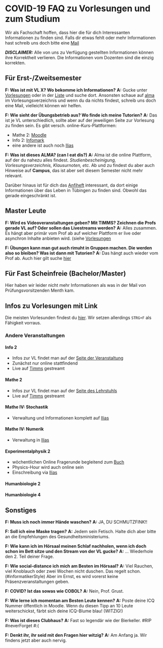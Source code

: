 # COVID-19 FAQ zu Vorlesungen und zum Studium

Wir als Fachschaft hoffen, dass hier die für dich Interessanten Informationen zu finden sind. Falls dir etwas fehlt oder mehr Informationen hast schreib uns doch bitte eine [Mail](mailto:fsi@fsi.uni-tuebingen.de)

***DISCLAIMER:*** Alle von uns zu Verfügung gestellten Informationen können ihre Korrektheit verlieren. Die Informationen vom Dozenten sind die einzig korrekten.

## Für Erst-/Zweitsemester
**F: Was ist mit VL X? Wo bekomme ich Informationen?**
**A:** Gucke unter [Vorlesungen](https://www.fsi.uni-tuebingen.de/corona/vorlesungen) oder in der [Liste](#Infos-zu-Vorlesungen-mit-Link) und suche dort. Ansonsten schaue auf [alma](https://alma.uni-tuebingen.de) im Vorlesungsverzeichnis und wenn du da nichts findest, schreib uns doch eine Mail, vielleicht können wir helfen.

**F: Wie sieht der Übungsbetrieb aus? Wo finde ich meine Tutorien?**
**A:** Das ist je VL unterschiedlich, sollte aber auf der jeweiligen Seite zur Vorlesung zu finden sein.
Es gibt versch. online-Kurs-Plattformen:
   * Mathe 2: [Moodle](https://moodle.zdv.uni-tuebingen.de)
   * Info 2: [Infomark](https://infomark.informatik.uni-tuebingen.de)
   * eine andere ist auch noch [Ilias](https://ilias.uni-tuebingen.de)

**F: Was ist dieses ALMA? (can I eat dis?)**
**A:** Alma ist die online Plattform, auf der du nahezu alles findest. *Studienbescheinigung, Vorlesungsverzeichnis, Klausurnoten, etc.*
Ab und zu findest du aber auch Hinweise auf **Campus**, das ist aber seit diesem Semester nicht mehr relevant.

Darüber hinaus ist für dich das [Anfiheft](https://teri.fsi.uni-tuebingen.de/anfiheft/anfiheft-info.pdf) interessant, da dort einige Informationen über das Leben in Tübingen zu finden sind. Obwohl das gerade eingeschränkt ist.

## Master Leute
**F: Wird es Videoveranstaltungen geben? Mit TIMMS? Zeichnen die Profs gerade VL auf? Oder sollen das Livestreams werden?**
**A:** Alles zusammen. Es hängt aber primär vom Prof ab auf welcher Plattform er live oder asynchron Inhalte anbieten wird. (siehe [Vorlesungen](https://www.fsi.uni-tuebingen.de/corona/vorlesungen)

**F: Übungen kann man gut auch rimuht in Gruppen machen. Die werden also so bleiben? Was ist dann mit Tutorien?**
**A:** Das hängt auch wieder vom Prof ab. Auch hier gilt suche [hier](https://www.fsi.uni-tuebingen.de/corona/vorlesungen)

## Für Fast Scheinfreie (Bachelor/Master)

Hier haben wir leider nicht mehr Informationen als was in der Mail von Prüfungsvorsitzenden Menth kam.

## Infos zu Vorlesungen mit Link
Die meisten Vorlesunden findest du [hier](https://www.fsi.uni-tuebingen.de/corona/vorlesungen). Wir setzen allerdings `STRG+F` als Fähigkeit vorraus.

### Andere Veranstaltungen
#### Info 2
- Infos zur VL findet man auf der [Seite der Veranstaltung](https://uni-tuebingen.de/de/175110)
- Zunächst nur online stattfindend
- Live auf [Timms](https://timms.uni-tuebingen.de/) gestreamt

#### Mathe 2
- Infos zur VL findet man auf der [Seite des Lehrstuhls](http://www-pr.informatik.uni-tuebingen.de/?site=lehre/lehre_aktuell)
- Live auf [Timms](https://timms.uni-tuebingen.de/) gestreamt

#### Mathe IV: Stochastik
- Verwaltung und Informationen komplett auf [Ilias](https://ilias.uni-tuebingen.de/ilias3/goto.php?target=crs_2382739&client_id=pr02)

#### Mathe IV: Numerik
- Verwaltung in [Ilias](https://ilias.uni-tuebingen.de)

#### Experimentalphysik 2
- wöchentlichen Online Fragerunde begleitend zum [Buch](https://rds-tue.ibs-bw.de/opac/RDSIndex/Search?lookfor=Slama&TYPE=AllFields)
- Physics-Hour wird auch online sein
- Einschreibung via [Ilias](https://ovidius.uni-tuebingen.de/ilias3/ilias.php?ref_id=2376626&cmd=frameset&cmdClass=ilrepositorygui&cmdNode=w1&baseClass=ilRepositoryGUI)

#### Humanbiologie 2
#### Humanbiologie 4

## Sonstiges

**F: Muss ich noch immer Hände waschen?**
**A:** JA, DU SCHMUTZFINK!!

**F: Soll ich eine Maske tragen?**
**A:** Jedem sein Fetisch. Halte dich aber bitte an die Empfehlungen des Gesundheitsministeriums.

**F: Wie kann ich im Hörsaal meinen Schlaf nachholen, wenn ich doch schon im Bett sitze und den Stream von der VL gucke?**
**A:** ... Wiederhole den 2. Teil deiner Frage.

**F: Wie social-distance ich mich am Besten im Hörsaal?**
**A:** Viel Rauchen, viel Knoblauch oder zwei Wochen nicht duschen. Das regelt schon. (#informatikerStyle) Aber im Ernst, es wird vorerst keine Präsenzveranstaltungen geben.

**F: COVID? Ist das sowas wie COBOL?**
**A:** Nein, Prof. Grust.

**F: Wie lerne ich momentan am Besten Leute kennen?**
**A:** Poste deine ICQ Nummer öffentlich in Moodle. Wenn du diesen Tipp an 10 Leute weiterschickst, färbt sich deine ICQ-Blume blau! (WITZIG!)

**F: Was ist dieses Clubhaus?**
**A:** Fast so legendär wie der Bierkeller. #RIP #neverForget #:(

**F: Denkt ihr, ihr seid mit den Fragen hier witzig?**
**A:** Am Anfang ja. Wir findens jetzt aber auch nervig.
